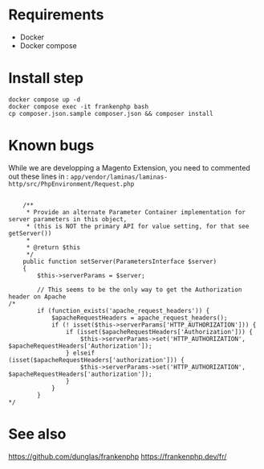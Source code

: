 # Requirements
- Docker
- Docker compose

# Install step
```
docker compose up -d
docker compose exec -it frankenphp bash
cp composer.json.sample composer.json && composer install
```

# Known bugs
While we are developping a Magento Extension, you need to commented out these lines in :
`app/vendor/laminas/laminas-http/src/PhpEnvironment/Request.php`
```

    /**
     * Provide an alternate Parameter Container implementation for server parameters in this object,
     * (this is NOT the primary API for value setting, for that see getServer())
     *
     * @return $this
     */
    public function setServer(ParametersInterface $server)
    {
        $this->serverParams = $server;

        // This seems to be the only way to get the Authorization header on Apache
/*
        if (function_exists('apache_request_headers')) {
            $apacheRequestHeaders = apache_request_headers();
            if (! isset($this->serverParams['HTTP_AUTHORIZATION'])) {
                if (isset($apacheRequestHeaders['Authorization'])) {
                    $this->serverParams->set('HTTP_AUTHORIZATION', $apacheRequestHeaders['Authorization']);
                } elseif (isset($apacheRequestHeaders['authorization'])) {
                    $this->serverParams->set('HTTP_AUTHORIZATION', $apacheRequestHeaders['authorization']);
                }
            }
        }
*/
```

# See also
https://github.com/dunglas/frankenphp
https://frankenphp.dev/fr/
